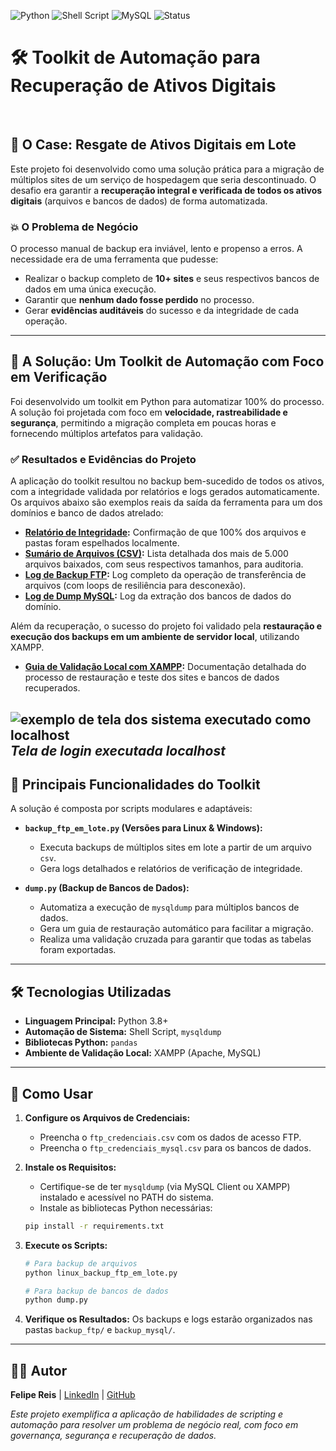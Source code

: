 ![Python](https://img.shields.io/badge/Python-3.8+-blue?logo=python) ![Shell Script](https://img.shields.io/badge/Shell-Script-black?logo=gnubash) ![MySQL](https://img.shields.io/badge/MySQL-4479A1?logo=mysql&logoColor=white) ![Status](https://img.shields.io/badge/Status-Solução_Validada-green)

# 🛠️ Toolkit de Automação para Recuperação de Ativos Digitais

<br>

## 📄 O Case: Resgate de Ativos Digitais em Lote

Este projeto foi desenvolvido como uma solução prática para a migração de múltiplos sites de um serviço de hospedagem que seria descontinuado. O desafio era garantir a **recuperação integral e verificada de todos os ativos digitais** (arquivos e bancos de dados) de forma automatizada.

### 💥 O Problema de Negócio

O processo manual de backup era inviável, lento e propenso a erros. A necessidade era de uma ferramenta que pudesse:
* Realizar o backup completo de **10+ sites** e seus respectivos bancos de dados em uma única execução.
* Garantir que **nenhum dado fosse perdido** no processo.
* Gerar **evidências auditáveis** do sucesso e da integridade de cada operação.

---

## 🎯 A Solução: Um Toolkit de Automação com Foco em Verificação

Foi desenvolvido um toolkit em Python para automatizar 100% do processo. A solução foi projetada com foco em **velocidade, rastreabilidade e segurança**, permitindo a migração completa em poucas horas e fornecendo múltiplos artefatos para validação.

### ✅ Resultados e Evidências do Projeto

A aplicação do toolkit resultou no backup bem-sucedido de todos os ativos, com a integridade validada por relatórios e logs gerados automaticamente. Os arquivos abaixo são exemplos reais da saída da ferramenta para um dos domínios e banco de dados atrelado:

* **[Relatório de Integridade](./integrity_report.txt):** Confirmação de que 100% dos arquivos e pastas foram espelhados localmente.
* **[Sumário de Arquivos (CSV)](./summary.csv):** Lista detalhada dos mais de 5.000 arquivos baixados, com seus respectivos tamanhos, para auditoria.
* **[Log de Backup FTP](./log_backup_ftp.txt):** Log completo da operação de transferência de arquivos (com loops de resiliência para desconexão).
* **[Log de Dump MySQL](./log_dump.txt):** Log da extração dos bancos de dados do domínio.

Além da recuperação, o sucesso do projeto foi validado pela **restauração e execução dos backups em um ambiente de servidor local**, utilizando XAMPP.

* **[Guia de Validação Local com XAMPP](./como_rodar_sistema_via_xampp.md):** Documentação detalhada do processo de restauração e teste dos sites e bancos de dados recuperados.

![exemplo de tela dos sistema executado como localhost](./login.png)
*Tela de login executada localhost*
---

## 🧩 Principais Funcionalidades do Toolkit

A solução é composta por scripts modulares e adaptáveis:

* **`backup_ftp_em_lote.py` (Versões para Linux & Windows):**
    * Executa backups de múltiplos sites em lote a partir de um arquivo `csv`.
    * Gera logs detalhados e relatórios de verificação de integridade.

* **`dump.py` (Backup de Bancos de Dados):**
    * Automatiza a execução de `mysqldump` para múltiplos bancos de dados.
    * Gera um guia de restauração automático para facilitar a migração.
    * Realiza uma validação cruzada para garantir que todas as tabelas foram exportadas.

---

## 🛠️ Tecnologias Utilizadas

* **Linguagem Principal:** Python 3.8+
* **Automação de Sistema:** Shell Script, `mysqldump`
* **Bibliotecas Python:** `pandas`
* **Ambiente de Validação Local:** XAMPP (Apache, MySQL)

---

## 🚀 Como Usar

1.  **Configure os Arquivos de Credenciais:**
    * Preencha o `ftp_credenciais.csv` com os dados de acesso FTP.
    * Preencha o `ftp_credenciais_mysql.csv` para os bancos de dados.

2.  **Instale os Requisitos:**
    * Certifique-se de ter `mysqldump` (via MySQL Client ou XAMPP) instalado e acessível no PATH do sistema.
    * Instale as bibliotecas Python necessárias:
    ```bash
    pip install -r requirements.txt
    ```

3.  **Execute os Scripts:**
    ```bash
    # Para backup de arquivos
    python linux_backup_ftp_em_lote.py
    
    # Para backup de bancos de dados
    python dump.py
    ```
4.  **Verifique os Resultados:** Os backups e logs estarão organizados nas pastas `backup_ftp/` e `backup_mysql/`.

---

## 🧑‍💻 Autor

**Felipe Reis** | [LinkedIn](https://www.linkedin.com/in/felipecsr) | [GitHub](https://github.com/felipecsr)

*Este projeto exemplifica a aplicação de habilidades de scripting e automação para resolver um problema de negócio real, com foco em governança, segurança e recuperação de dados.*
